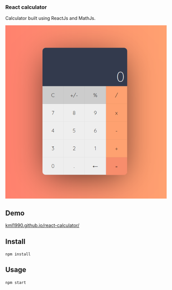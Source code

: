 ### React calculator ###

Calculator built using ReactJs and MathJs.

![alt text](https://raw.githubusercontent.com/kml1990/react-calculator/master/src/react-calculator.png "React Calculator")

Demo
---

[kml1990.github.io/react-calculator/]((https://saran2k.github.io/React-Calculator/))


Install
---

`npm install`



Usage
---

`npm start`

